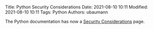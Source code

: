 Title: Python Security Considerations
Date: 2021-08-10 10:11
Modified: 2021-08-10 10:11
Tags: Python
Authors: ubaumann

The Python documentation has now a [Security Considerations](https://docs.python.org/3.11/library/security_warnings.html) page.
